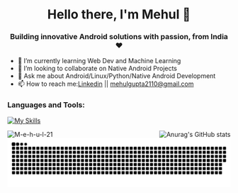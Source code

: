 <h1 align = "center"> Hello there, I'm Mehul 👋 </h1>
<h3 align="center">Building innovative Android solutions with passion, from India ❤️</h3>

- 🌱 I’m currently learning Web Dev and Machine Learning
- 👯 I’m looking to collaborate on Native Android Projects
- 💬 Ask me about Android/Linux/Python/Native Android Development
- 📫 How to reach me:[Linkedin](https://www.linkedin.com/in/mehul-gupta-930a09225/)  || mehulgupta2110@gmail.com


<h3 align="left">Languages and Tools:</h3>

[![My Skills](https://skillicons.dev/icons?i=c,cpp,java,kotlin,python,r,linux,androidstudio,firebase,tensorflow,figma,ps,js,react,git&perline=15)](https://skillicons.dev)

<a href="https://github.com/anuraghazra/github-readme-stats">
  <img src="https://github-readme-stats.vercel.app/api/top-langs?username=M-e-h-u-l-21&show_icons=true&locale=en&layout=compact&theme=radical" alt="M-e-h-u-l-21" align="left" >
  </a>
  <a href="https://github.com/anuraghazra/github-readme-stats">
  <img src="https://github-readme-stats.vercel.app/api?username=M-e-h-u-l-21&show_icons=true&theme=radical" alt="Anurag's GitHub stats" align="right" >
</a>










![github contribution grid snake animation](https://github.com/M-e-h-u-l-21/M-e-h-u-l-21/blob/output/github-contribution-grid-snake-dark.svg)
